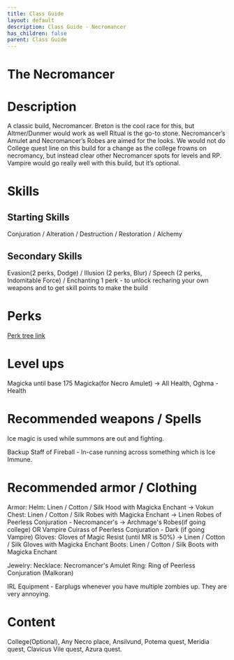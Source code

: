```yaml
---
title: Class Guide
layout: default
description: Class Guide - Necromancer
has_children: false
parent: Class Guide
---
```


# The Necromancer

# Description

 A classic build, Necromancer. Breton is the cool race for this, but Altmer/Dunmer would work as well Ritual is the go-to stone.  Necromancer’s Amulet and Necromancer’s Robes are aimed for the looks. We would not do College quest line on this build for a change as the college frowns on necromancy, but instead clear other Necromancer spots for levels and RP. Vampire would go really well with this build, but it’s optional.

# Skills
## Starting Skills
Conjuration / Alteration / Destruction /  Restoration / Alchemy

## Secondary Skills
Evasion(2 perks, Dodge) / Illusion (2 perks, Blur) / Speech (2 perks, Indomitable Force) / Enchanting 1 perk - to unlock recharing your own weapons and to get skill points to make the build

# Perks

[Perk tree link](https://banananaut.github.io/NannerPlanner/?p=0&b=AgAAAAA3KwsAZGQFZGRkZAVkBQUFBWQFMjIFAAEHAOv_v_AHw_CHBegGAACCAAAAAAAADkIAAAAFAAAA)

# Level ups

Magicka until base 175 Magicka(for Necro Amulet) -> All Health, Oghma - Health

# Recommended weapons / Spells

Ice magic is used while summons are out and fighting.

Backup Staff of Fireball - In-case running across something which is Ice Immune.

# Recommended armor / Clothing

Armor:
	Helm:   Linen / Cotton / Silk Hood with Magicka Enchant -> Vokun
	Chest:  Linen / Cotton / Silk Robes with Magicka Enchant -> Linen Robes of Peerless Conjuration - Necromancer's -> Archmage's Robes(if going college) OR Vampire Cuirass of Peerless Conjuration - Dark (if going Vampire)
	Gloves: Gloves of Magic Resist (until MR is 50%) -> Linen / Cotton / Silk Gloves with Magicka Enchant
	Boots:  Linen / Cotton / Silk Boots with Magicka Enchant
	
Jewelry:
	Necklace: Necromancer's Amulet 
	Ring: Ring of Peerless Conjuration (Malkoran)
	
IRL Equipment - Earplugs whenever you have multiple zombies up. They are very annoying.	

# Content 

College(Optional), Any Necro place, Ansilvund, Potema quest, Meridia quest, Clavicus Vile quest, Azura quest.
